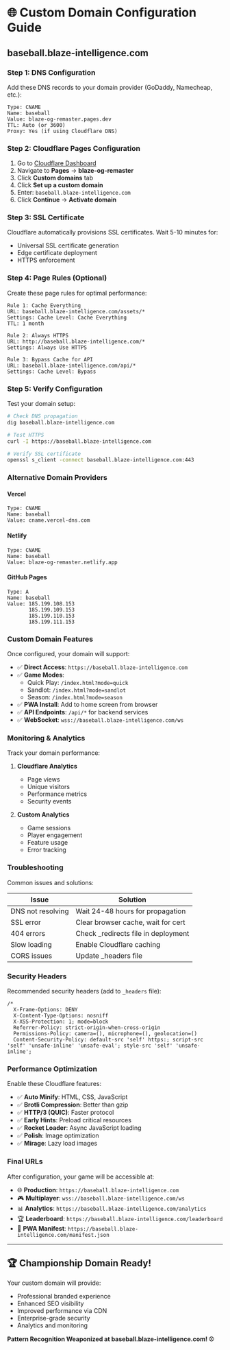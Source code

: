 # 🌐 Custom Domain Configuration Guide

## **baseball.blaze-intelligence.com**

### **Step 1: DNS Configuration**

Add these DNS records to your domain provider (GoDaddy, Namecheap, etc.):

```
Type: CNAME
Name: baseball
Value: blaze-og-remaster.pages.dev
TTL: Auto (or 3600)
Proxy: Yes (if using Cloudflare DNS)
```

### **Step 2: Cloudflare Pages Configuration**

1. Go to [Cloudflare Dashboard](https://dash.cloudflare.com)
2. Navigate to **Pages** → **blaze-og-remaster**
3. Click **Custom domains** tab
4. Click **Set up a custom domain**
5. Enter: `baseball.blaze-intelligence.com`
6. Click **Continue** → **Activate domain**

### **Step 3: SSL Certificate**

Cloudflare automatically provisions SSL certificates. Wait 5-10 minutes for:
- Universal SSL certificate generation
- Edge certificate deployment
- HTTPS enforcement

### **Step 4: Page Rules (Optional)**

Create these page rules for optimal performance:

```
Rule 1: Cache Everything
URL: baseball.blaze-intelligence.com/assets/*
Settings: Cache Level: Cache Everything
TTL: 1 month

Rule 2: Always HTTPS
URL: http://baseball.blaze-intelligence.com/*
Settings: Always Use HTTPS

Rule 3: Bypass Cache for API
URL: baseball.blaze-intelligence.com/api/*
Settings: Cache Level: Bypass
```

### **Step 5: Verify Configuration**

Test your domain setup:

```bash
# Check DNS propagation
dig baseball.blaze-intelligence.com

# Test HTTPS
curl -I https://baseball.blaze-intelligence.com

# Verify SSL certificate
openssl s_client -connect baseball.blaze-intelligence.com:443
```

### **Alternative Domain Providers**

#### **Vercel**
```
Type: CNAME
Name: baseball
Value: cname.vercel-dns.com
```

#### **Netlify**
```
Type: CNAME
Name: baseball
Value: blaze-og-remaster.netlify.app
```

#### **GitHub Pages**
```
Type: A
Name: baseball
Value: 185.199.108.153
       185.199.109.153
       185.199.110.153
       185.199.111.153
```

### **Custom Domain Features**

Once configured, your domain will support:

- ✅ **Direct Access**: `https://baseball.blaze-intelligence.com`
- ✅ **Game Modes**: 
  - Quick Play: `/index.html?mode=quick`
  - Sandlot: `/index.html?mode=sandlot`
  - Season: `/index.html?mode=season`
- ✅ **PWA Install**: Add to home screen from browser
- ✅ **API Endpoints**: `/api/*` for backend services
- ✅ **WebSocket**: `wss://baseball.blaze-intelligence.com/ws`

### **Monitoring & Analytics**

Track your domain performance:

1. **Cloudflare Analytics**
   - Page views
   - Unique visitors
   - Performance metrics
   - Security events

2. **Custom Analytics**
   - Game sessions
   - Player engagement
   - Feature usage
   - Error tracking

### **Troubleshooting**

Common issues and solutions:

| Issue | Solution |
|-------|----------|
| DNS not resolving | Wait 24-48 hours for propagation |
| SSL error | Clear browser cache, wait for cert |
| 404 errors | Check _redirects file in deployment |
| Slow loading | Enable Cloudflare caching |
| CORS issues | Update _headers file |

### **Security Headers**

Recommended security headers (add to `_headers` file):

```
/*
  X-Frame-Options: DENY
  X-Content-Type-Options: nosniff
  X-XSS-Protection: 1; mode=block
  Referrer-Policy: strict-origin-when-cross-origin
  Permissions-Policy: camera=(), microphone=(), geolocation=()
  Content-Security-Policy: default-src 'self' https:; script-src 'self' 'unsafe-inline' 'unsafe-eval'; style-src 'self' 'unsafe-inline';
```

### **Performance Optimization**

Enable these Cloudflare features:

- ✅ **Auto Minify**: HTML, CSS, JavaScript
- ✅ **Brotli Compression**: Better than gzip
- ✅ **HTTP/3 (QUIC)**: Faster protocol
- ✅ **Early Hints**: Preload critical resources
- ✅ **Rocket Loader**: Async JavaScript loading
- ✅ **Polish**: Image optimization
- ✅ **Mirage**: Lazy load images

### **Final URLs**

After configuration, your game will be accessible at:

- 🌐 **Production**: `https://baseball.blaze-intelligence.com`
- 🎮 **Multiplayer**: `wss://baseball.blaze-intelligence.com/ws`
- 📊 **Analytics**: `https://baseball.blaze-intelligence.com/analytics`
- 🏆 **Leaderboard**: `https://baseball.blaze-intelligence.com/leaderboard`
- 📱 **PWA Manifest**: `https://baseball.blaze-intelligence.com/manifest.json`

---

## 🏆 **Championship Domain Ready!**

Your custom domain will provide:
- Professional branded experience
- Enhanced SEO visibility  
- Improved performance via CDN
- Enterprise-grade security
- Analytics and monitoring

**Pattern Recognition Weaponized at baseball.blaze-intelligence.com! ⚾**
